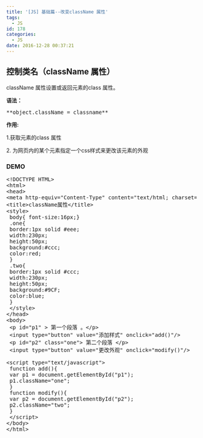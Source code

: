 ```yaml
---
title: '[JS] 基础篇--改变className 属性'
tags:
  - JS
id: 178
categories:
  - JS
date: 2016-12-28 00:37:21
---
```


## 控制类名（className 属性）

className 属性设置或返回元素的class 属性。

**语法：**

<pre class="code">**object.className = classname**</pre>

**作用:**

1.获取元素的class 属性

2\. 为网页内的某个元素指定一个css样式来更改该元素的外观

### DEMO

<pre>
&lt;!DOCTYPE HTML&gt;
&lt;html&gt;
&lt;head&gt;
&lt;meta http-equiv="Content-Type" content="text/html; charset=gb2312"&gt;
&lt;title&gt;className属性&lt;/title&gt;
&lt;style&gt;
 body{ font-size:16px;}
 .one{
 border:1px solid #eee;
 width:230px;
 height:50px;
 background:#ccc;
 color:red;
 }
 .two{
 border:1px solid #ccc;
 width:230px;
 height:50px;
 background:#9CF;
 color:blue;
 }
 &lt;/style&gt;
&lt;/head&gt;
&lt;body&gt;
 &lt;p id="p1" &gt; 第一个段落 。&lt;/p&gt;
 &lt;input type="button" value="添加样式" onclick="add()"/&gt;
 &lt;p id="p2" class="one"&gt; 第二个段落 &lt;/p&gt;
 &lt;input type="button" value="更改外观" onclick="modify()"/&gt;

&lt;script type="text/javascript"&gt;
 function add(){
 var p1 = document.getElementById("p1");
 p1.className="one";
 }
 function modify(){
 var p2 = document.getElementById("p2");
 p2.className="two";
 }
 &lt;/script&gt;
&lt;/body&gt;
&lt;/html&gt;</pre>